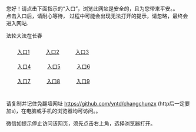 您好！请点击下面指示的“入口”，浏览此网站是安全的，且为您带来平安。。 <br/>
点击入口后，请耐心等待， 过程中可能会出现无法打开的提示，请忽略，最终会进入网站. </br>

法轮大法在长春<br/>
<div style="padding:10px"><a style="margin:20px" target="_blank" href="https://d3rjn0hdzez3v5.cloudfront.net/2Qpsp?jdkzln" id="ccLink1" rel="nofollow">入口1</a> <a target="_blank" style="margin:20px" href="https://d1pi50efctmu29.cloudfront.net/2Qpsp?npqzp" id="ccLink2" rel="nofollow">入口2</a> <a style="margin:20px" target="_blank" href="https://d2fgxfyimghd5e.cloudfront.net/2Qpsp?wjxxw" id="ccLink3" rel="nofollow">入口3</a></div>

<div style="padding:10px" ><a style="margin:20px" target="_blank" href="https://d3rjn0hdzez3v5.cloudfront.net/2Qpsp?jdkzln" id="ccLink4" rel="nofollow">入口4</a> <a style="margin:20px" href="https://d1pi50efctmu29.cloudfront.net/2Qpsp?npqzp" target="_blank" id="ccLink5" rel="nofollow">入口5</a> <a style="margin:20px" href="https://d2fgxfyimghd5e.cloudfront.net/2Qpsp?wjxxw" target="_blank" id="ccLink6" rel="nofollow">入口6</a></div>

<div style="padding:10px"><a style="margin:20px" target="_blank" href="https://d3rjn0hdzez3v5.cloudfront.net/2Qpsp?jdkzln" id="ccLink7" rel="nofollow">入口7</a> <a style="margin:20px" href="https://d1pi50efctmu29.cloudfront.net/2Qpsp?npqzp" target="_blank" id="ccLink8" rel="nofollow">入口8</a> <a style="margin:20px" target="_blank" href="https://d2fgxfyimghd5e.cloudfront.net/2Qpsp?wjxxw" id="ccLink9" rel="nofollow">入口9</a></div>

<br/>



请复制并记住免翻墙网址 https://github.com/yntd/changchunzx (http后一定要加s)，在电脑或手机的浏览器均可访问。。<br/>

微信如提示停止访问该网页，须先点击右上角，选择浏览器打开。

